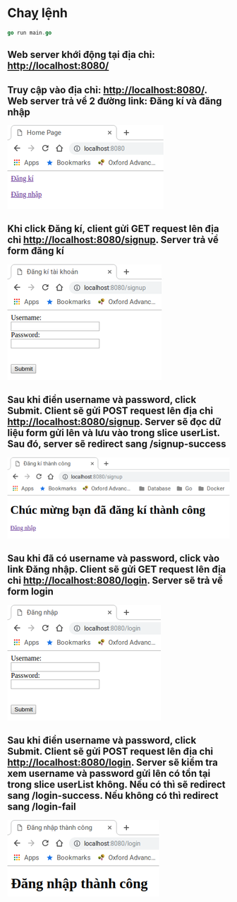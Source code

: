 # Chaỵ lệnh

```go
go run main.go
```

## Web server khới động tại địa chỉ: [http://localhost:8080/](http://localhost:8080/ "http://localhost:8080/")

## Truy cập vào địa chỉ: [http://localhost:8080/](http://localhost:8080/ "http://localhost:8080/"). Web server trả về 2 đường link: Đăng kí và đăng nhập

![Trang chủ](home-page.png?raw=true "Trang chủ")

## Khi click Đăng kí, client gửi GET request lên địa chỉ [http://localhost:8080/signup](http://localhost:8080/signup "http://localhost:8080/signup"). Server trả về form đăng kí

![Form đăng kí](signup-get.png?raw=true "Form đăng kí")

## Sau khi điền username và password, click Submit. Client sẽ gửi POST request lên địa chỉ [http://localhost:8080/signup](http://localhost:8080/signup "http://localhost:8080/signup"). Server sẽ đọc dữ liệu form gửi lên và lưu vào trong slice userList. Sau đó, server sẽ redirect sang /signup-success

![Đăng kí thành công](signup-success.png?raw=true "Đăng kí thành công")

## Sau khi đã có username và password, click vào link Đăng nhập. Client sẽ gửi GET request lên địa chỉ [http://localhost:8080/login](http://localhost:8080/login "http://localhost:8080/login"). Server sẽ trả về form login

![Đăng nhập](login.png?raw=true "Đăng nhập")

## Sau khi điền username và password, click Submit. Client sẽ gửi POST request lên địa chỉ [http://localhost:8080/login](http://localhost:8080/login "http://localhost:8080/login"). Server sẽ kiểm tra xem username và password gửi lên có tồn tại trong slice userList không. Nếu có thì sẽ redirect sang /login-success. Nếu không có thì redirect sang /login-fail

![Đăng nhập thành công](login-success.png?raw=true "Đăng nhập thành công")